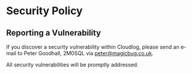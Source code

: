 # Security Policy

## Reporting a Vulnerability

If you discover a security vulnerability within Cloudlog, please send an e-mail to Peter Goodhall, 2M0SQL via [peter@magicbug.co.uk](mailto:peter@magicbug.co.uk).

All security vulnerabilities will be promptly addressed.
